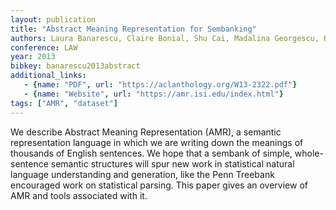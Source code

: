 ```yaml
---
layout: publication
title: "Abstract Meaning Representation for Sembanking"
authors: Laura Banarescu, Claire Bonial, Shu Cai, Madalina Georgescu, Kira Griffitt, Ulf Hermjakob, Kevin Knight, Philipp Koehn, Martha Palmer, Nathan Schneider
conference: LAW
year: 2013
bibkey: banarescu2013abstract
additional_links:
   - {name: "PDF", url: "https://aclanthology.org/W13-2322.pdf"}
   - {name: "Website", url: "https://amr.isi.edu/index.html"}
tags: ["AMR", "dataset"]
---
```

We describe Abstract Meaning Representation (AMR), a semantic representation language in which we are writing down the meanings of thousands of English sentences. We hope that a sembank of simple, whole-sentence semantic structures will spur new work in statistical natural language understanding and generation, like the Penn Treebank encouraged work on
statistical parsing. This paper gives an overview of AMR and tools associated with it.
